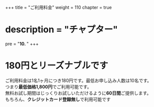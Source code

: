 +++
title = "ご利用料金"
weight = 110
chapter = true
# description = "チャプター"
pre = "<b>10. </b>"
+++


# 180円とリーズナブルです

ご利用料金は1名1ヶ月につき180円です。最低お申し込み人数は10名です。  
つまり**最低価格1,800円**でご利用可能です。  
無料お試し期間はじっくりお試しいただけるように**60日間**ご提供します。  
もちろん、**クレジットカード登録無し**で利用可能です
